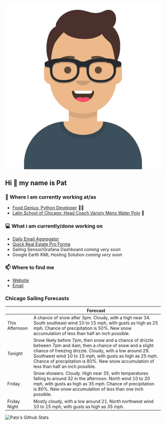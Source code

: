 [![Social banner for p-j-falconer](https://raw.githubusercontent.com/P-J-FALCONER/P-J-FALCONER/master/assets/avataaars.svg)](https://patfalconer.com/)
## Hi :wave: my name is Pat

### 💼 Where I am currently working at/as
- [Food Genius: Python Developer](https://getfoodgenius.com/) 🍔🐍
- [Latin School of Chicago: Head Coach Varisty Mens Water Polo](https://www.latinschool.org/) 🤽


### 💻 What i am currently/done working on
 - [Daily Email Aggregator](https://github.com/P-J-FALCONER/dott_daily_mail)
 - [Quick Real Estate Pro Forma](https://github.com/P-J-FALCONER/henry)
 - Sailing Sensor/Grafana Dashboard *coming very soon*
 - Google Earth KML Hosting Solution *coming very soon*

### 📫 Where to find me
 - [Website](https://patfalconer.com/)
 - [Email](mailto:patrick.j.falconer@gmail.com)


### Chicago Sailing Forecasts
|   | Forecast  |
|---|---|
| This Afternoon | A chance of snow after 3pm. Cloudy, with a high near 34. South southeast wind 10 to 15 mph, with gusts as high as 25 mph. Chance of precipitation is 50%. New snow accumulation of less than half an inch possible. |
| Tonight | Snow likely before 7pm, then snow and a chance of drizzle between 7pm and 4am, then a chance of snow and a slight chance of freezing drizzle. Cloudy, with a low around 29. Southwest wind 10 to 15 mph, with gusts as high as 25 mph. Chance of precipitation is 80%. New snow accumulation of less than half an inch possible. |
| Friday | Snow showers. Cloudy. High near 35, with temperatures falling to around 32 in the afternoon. North wind 10 to 20 mph, with gusts as high as 35 mph. Chance of precipitation is 80%. New snow accumulation of less than one inch possible. |
| Friday Night | Mostly cloudy, with a low around 21. North northwest wind 10 to 15 mph, with gusts as high as 35 mph. |

![Pats's Github Stats](https://github-readme-stats.vercel.app/api?username=p-j-falconer&show_icons=true&theme=radical)
